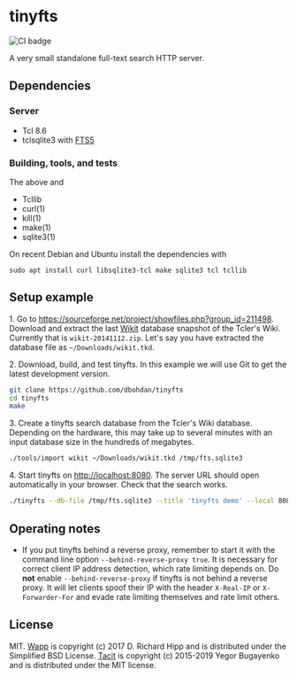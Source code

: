 # tinyfts

![CI badge](https://github.com/dbohdan/tinyfts/workflows/CI/badge.svg)

A very small standalone full-text search HTTP server.


## Dependencies

### Server

* Tcl 8.6
* tclsqlite3 with [FTS5](https://sqlite.org/fts5.html)

### Building, tools, and tests

The above and
* Tcllib
* curl(1)
* kill(1)
* make(1)
* sqlite3(1)

On recent Debian and Ubuntu install the dependencies with

```none
sudo apt install curl libsqlite3-tcl make sqlite3 tcl tcllib
```


## Setup example

1\. Go to <https://sourceforge.net/project/showfiles.php?group_id=211498>.
Download and extract the last [Wikit](https://wiki.tcl-lang.org/page/Wikit)
database snapshot of the Tcler's Wiki.  Currently that is `wikit-20141112.zip`.
Let's say you have extracted the database file as `~/Downloads/wikit.tkd`.

2\. Download, build, and test tinyfts.  In this example we will use Git to get
the latest development version.

```sh
git clone https://github.com/dbohdan/tinyfts
cd tinyfts
make
```

3\. Create a tinyfts search database from the Tcler's Wiki database.  Depending
on the hardware, this may take up to several minutes with an input database
size in the hundreds of megabytes.

```sh
./tools/import wikit ~/Downloads/wikit.tkd /tmp/fts.sqlite3
```

4\. Start tinyfts on <http://localhost:8080>.  The server URL should open
automatically in your browser.  Check that the search works.

```sh
./tinyfts --db-file /tmp/fts.sqlite3 --title 'tinyfts demo' --local 8080
```


## Operating notes

* If you put tinyfts behind a reverse proxy, remember to start it with the
command line option `--behind-reverse-proxy true`.  It is necessary for
correct client IP address detection, which rate limiting depends on.  Do
**not** enable `--behind-reverse-proxy` if tinyfts is not behind a reverse
proxy.  It will let clients spoof their IP with the header `X-Real-IP` or
`X-Forwarder-For` and evade rate limiting themselves and rate limit others.


## License

MIT.  [Wapp](https://wapp.tcl.tk/) is copyright (c) 2017 D. Richard Hipp and is
distributed under the Simplified BSD License.
[Tacit](https://github.com/yegor256/tacit) is copyright (c) 2015-2019
Yegor Bugayenko and is distributed under the MIT license.
